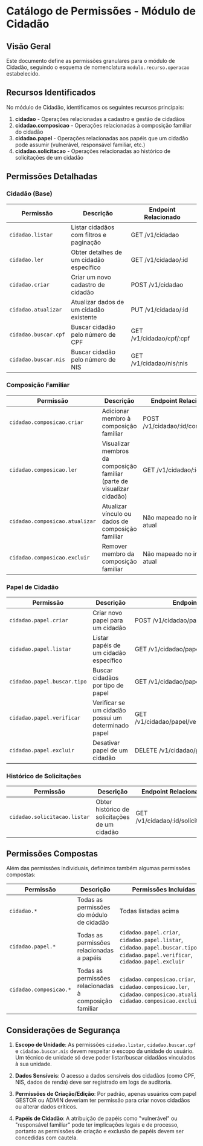 # Catálogo de Permissões - Módulo de Cidadão

## Visão Geral

Este documento define as permissões granulares para o módulo de Cidadão, seguindo o esquema de nomenclatura `modulo.recurso.operacao` estabelecido.

## Recursos Identificados

No módulo de Cidadão, identificamos os seguintes recursos principais:

1. **cidadao** - Operações relacionadas a cadastro e gestão de cidadãos
2. **cidadao.composicao** - Operações relacionadas à composição familiar do cidadão
3. **cidadao.papel** - Operações relacionadas aos papéis que um cidadão pode assumir (vulnerável, responsável familiar, etc.)
4. **cidadao.solicitacao** - Operações relacionadas ao histórico de solicitações de um cidadão

## Permissões Detalhadas

### Cidadão (Base)

| Permissão | Descrição | Endpoint Relacionado |
|-----------|-----------|----------------------|
| `cidadao.listar` | Listar cidadãos com filtros e paginação | GET /v1/cidadao |
| `cidadao.ler` | Obter detalhes de um cidadão específico | GET /v1/cidadao/:id |
| `cidadao.criar` | Criar um novo cadastro de cidadão | POST /v1/cidadao |
| `cidadao.atualizar` | Atualizar dados de um cidadão existente | PUT /v1/cidadao/:id |
| `cidadao.buscar.cpf` | Buscar cidadão pelo número de CPF | GET /v1/cidadao/cpf/:cpf |
| `cidadao.buscar.nis` | Buscar cidadão pelo número de NIS | GET /v1/cidadao/nis/:nis |

### Composição Familiar

| Permissão | Descrição | Endpoint Relacionado |
|-----------|-----------|----------------------|
| `cidadao.composicao.criar` | Adicionar membro à composição familiar | POST /v1/cidadao/:id/composicao |
| `cidadao.composicao.ler` | Visualizar membros da composição familiar (parte de visualizar cidadão) | GET /v1/cidadao/:id |
| `cidadao.composicao.atualizar` | Atualizar vínculo ou dados de composição familiar | Não mapeado no inventário atual |
| `cidadao.composicao.excluir` | Remover membro da composição familiar | Não mapeado no inventário atual |

### Papel de Cidadão

| Permissão | Descrição | Endpoint Relacionado |
|-----------|-----------|----------------------|
| `cidadao.papel.criar` | Criar novo papel para um cidadão | POST /v1/cidadao/papel |
| `cidadao.papel.listar` | Listar papéis de um cidadão específico | GET /v1/cidadao/papel/cidadao/:cidadaoId |
| `cidadao.papel.buscar.tipo` | Buscar cidadãos por tipo de papel | GET /v1/cidadao/papel/tipo/:tipoPapel |
| `cidadao.papel.verificar` | Verificar se um cidadão possui um determinado papel | GET /v1/cidadao/papel/verificar/:cidadaoId/:tipoPapel |
| `cidadao.papel.excluir` | Desativar papel de um cidadão | DELETE /v1/cidadao/papel/:id |

### Histórico de Solicitações

| Permissão | Descrição | Endpoint Relacionado |
|-----------|-----------|----------------------|
| `cidadao.solicitacao.listar` | Obter histórico de solicitações de um cidadão | GET /v1/cidadao/:id/solicitacao |

## Permissões Compostas

Além das permissões individuais, definimos também algumas permissões compostas:

| Permissão | Descrição | Permissões Incluídas |
|-----------|-----------|----------------------|
| `cidadao.*` | Todas as permissões do módulo de cidadão | Todas listadas acima |
| `cidadao.papel.*` | Todas as permissões relacionadas a papéis | `cidadao.papel.criar`, `cidadao.papel.listar`, `cidadao.papel.buscar.tipo`, `cidadao.papel.verificar`, `cidadao.papel.excluir` |
| `cidadao.composicao.*` | Todas as permissões relacionadas à composição familiar | `cidadao.composicao.criar`, `cidadao.composicao.ler`, `cidadao.composicao.atualizar`, `cidadao.composicao.excluir` |

## Considerações de Segurança

1. **Escopo de Unidade**: As permissões `cidadao.listar`, `cidadao.buscar.cpf` e `cidadao.buscar.nis` devem respeitar o escopo da unidade do usuário. Um técnico de unidade só deve poder listar/buscar cidadãos vinculados à sua unidade.

2. **Dados Sensíveis**: O acesso a dados sensíveis dos cidadãos (como CPF, NIS, dados de renda) deve ser registrado em logs de auditoria.

3. **Permissões de Criação/Edição**: Por padrão, apenas usuários com papel GESTOR ou ADMIN deveriam ter permissão para criar novos cidadãos ou alterar dados críticos.

4. **Papéis de Cidadão**: A atribuição de papéis como "vulnerável" ou "responsável familiar" pode ter implicações legais e de processo, portanto as permissões de criação e exclusão de papéis devem ser concedidas com cautela.
